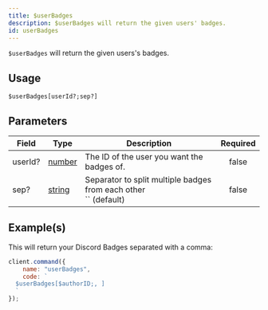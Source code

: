 ```yaml
---
title: $userBadges
description: $userBadges will return the given users' badges.
id: userBadges
---
```


`$userBadges` will return the given users's badges.

## Usage

```aoi
$userBadges[userId?;sep?]
```

## Parameters

| Field   | Type                                                                                              | Description                                                            | Required |
| ------- | ------------------------------------------------------------------------------------------------- | ---------------------------------------------------------------------- | :------: |
| userId? | [number](https://developer.mozilla.org/en-US/docs/Web/JavaScript/Reference/Global_Objects/Number) | The ID of the user you want the badges of.                             |  false   |
| sep?    | [string](https://developer.mozilla.org/en-US/docs/Web/JavaScript/Reference/Global_Objects/String) | Separator to split multiple badges from each other <br /> `` (default) |  false   |

## Example(s)

This will return your Discord Badges separated with a comma:

```javascript
client.command({
    name: "userBadges",
    code: `
  $userBadges[$authorID;, ]
  `
});
```
